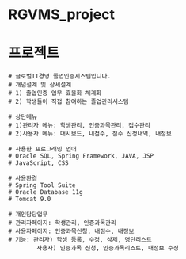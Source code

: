 # RGVMS_project

# 프로젝트
	# 글로벌IT경영 졸업인증시스템입니다.
	# 개념설계 및 상세설계
	# 1) 졸업인증 업무 효율화 체계화
	# 2) 학생들이 직접 참여하는 졸업관리시스템

	# 상단메뉴
	# 1)관리자 메뉴: 학생관리, 인증과목관리, 접수관리
	# 2)사용자 메뉴: 대시보드, 내점수, 점수 신청내역, 내정보

	# 사용한 프로그래밍 언어
	# Oracle SQL, Spring Framework, JAVA, JSP
	# JavaScript, CSS

	# 사용환경
	# Spring Tool Suite
	# Oracle Database 11g
	# Tomcat 9.0

	# 개인담당업무
	# 관리자페이지: 학생관리, 인증과목관리
	# 사용자페이지: 인증과목신청, 내점수, 내정보
	# 기능: 관리자) 학생 등록, 수정, 삭제, 명단리스트
	        사용자) 인증과목 신청, 인증과목리스트, 내정보 수정
